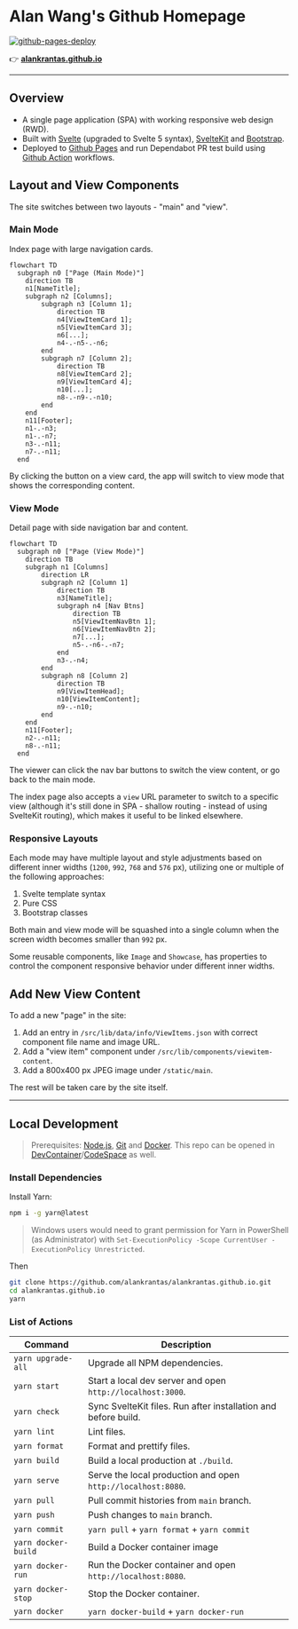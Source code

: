 # Alan Wang's Github Homepage

[![github-pages-deploy](https://github.com/alankrantas/alankrantas.github.io/actions/workflows/github-pages-deploy.yml/badge.svg)](https://github.com/alankrantas/alankrantas.github.io/actions/workflows/github-pages-deploy.yml)

👉 [**alankrantas.github.io**](https://alankrantas.github.io/)

---

## Overview

- A single page application (SPA) with working responsive web design (RWD).
- Built with [Svelte](https://svelte.dev/) (upgraded to Svelte 5 syntax), [SvelteKit](https://kit.svelte.dev/) and [Bootstrap](https://getbootstrap.com/).
- Deployed to [Github Pages](https://pages.github.com/) and run Dependabot PR test build using [Github Action](https://github.com/features/actions) workflows.

## Layout and View Components

The site switches between two layouts - "main" and "view".

### Main Mode

Index page with large navigation cards.

```mermaid
flowchart TD
  subgraph n0 ["Page (Main Mode)"]
    direction TB
    n1[NameTitle];
    subgraph n2 [Columns];
        subgraph n3 [Column 1];
            direction TB
            n4[ViewItemCard 1];
            n5[ViewItemCard 3];
            n6[...];
            n4-.-n5-.-n6;
        end
        subgraph n7 [Column 2];
            direction TB
            n8[ViewItemCard 2];
            n9[ViewItemCard 4];
            n10[...];
            n8-.-n9-.-n10;
        end
    end
    n11[Footer];
    n1-.-n3;
    n1-.-n7;
    n3-.-n11;
    n7-.-n11;
  end
```

By clicking the button on a view card, the app will switch to view mode that shows the corresponding content.

### View Mode

Detail page with side navigation bar and content.

```mermaid
flowchart TD
  subgraph n0 ["Page (View Mode)"]
    direction TB
    subgraph n1 [Columns]
        direction LR
        subgraph n2 [Column 1]
            direction TB
            n3[NameTitle];
            subgraph n4 [Nav Btns]
                direction TB
                n5[ViewItemNavBtn 1];
                n6[ViewItemNavBtn 2];
                n7[...];
                n5-.-n6-.-n7;
            end
            n3-.-n4;
        end
        subgraph n8 [Column 2]
            direction TB
            n9[ViewItemHead];
            n10[ViewItemContent];
            n9-.-n10;
        end
    end
    n11[Footer];
    n2-.-n11;
    n8-.-n11;
  end
```

The viewer can click the nav bar buttons to switch the view content, or go back to the main mode.

The index page also accepts a `view` URL parameter to switch to a specific view (although it's still done in SPA - shallow routing - instead of using SvelteKit routing), which makes it useful to be linked elsewhere.

### Responsive Layouts

Each mode may have multiple layout and style adjustments based on different inner widths (`1200`, `992`, `768` and `576` px), utilizing one or multiple of the following approaches:

1. Svelte template syntax
2. Pure CSS
3. Bootstrap classes

Both main and view mode will be squashed into a single column when the screen width becomes smaller than `992` px.

Some reusable components, like `Image` and `Showcase`, has properties to control the component responsive behavior under different inner widths.

## Add New View Content

To add a new "page" in the site:

1. Add an entry in `/src/lib/data/info/ViewItems.json` with correct component file name and image URL.
2. Add a "view item" component under `/src/lib/components/viewitem-content`.
3. Add a 800x400 px JPEG image under `/static/main`.

The rest will be taken care by the site itself.

---

## Local Development

> Prerequisites: [Node.js](https://nodejs.org/), [Git](https://git-scm.com/) and [Docker](https://www.docker.com/). This repo can be opened in [DevContainer](https://containers.dev/)/[CodeSpace](https://github.com/features/codespaces) as well.

### Install Dependencies

Install Yarn:

```bash
npm i -g yarn@latest
```

> Windows users would need to grant permission for Yarn in PowerShell (as Administrator) with `Set-ExecutionPolicy -Scope CurrentUser -ExecutionPolicy Unrestricted`.

Then

```bash
git clone https://github.com/alankrantas/alankrantas.github.io.git
cd alankrantas.github.io
yarn
```

### List of Actions

| Command             | Description                                                    |
| ------------------- | -------------------------------------------------------------- |
| `yarn upgrade-all`  | Upgrade all NPM dependencies.                                  |
| `yarn start`        | Start a local dev server and open `http://localhost:3000`.     |
| `yarn check`        | Sync SvelteKit files. Run after installation and before build. |
| `yarn lint`         | Lint files.                                                    |
| `yarn format`       | Format and prettify files.                                     |
| `yarn build`        | Build a local production at `./build`.                         |
| `yarn serve`        | Serve the local production and open `http://localhost:8080`.   |
| `yarn pull`         | Pull commit histories from `main` branch.                      |
| `yarn push`         | Push changes to `main` branch.                                 |
| `yarn commit`       | `yarn pull` + `yarn format` + `yarn commit`                    |
| `yarn docker-build` | Build a Docker container image                                 |
| `yarn docker-run`   | Run the Docker container and open `http://localhost:8080`.     |
| `yarn docker-stop`  | Stop the Docker container.                                     |
| `yarn docker`       | `yarn docker-build` + `yarn docker-run`                        |
